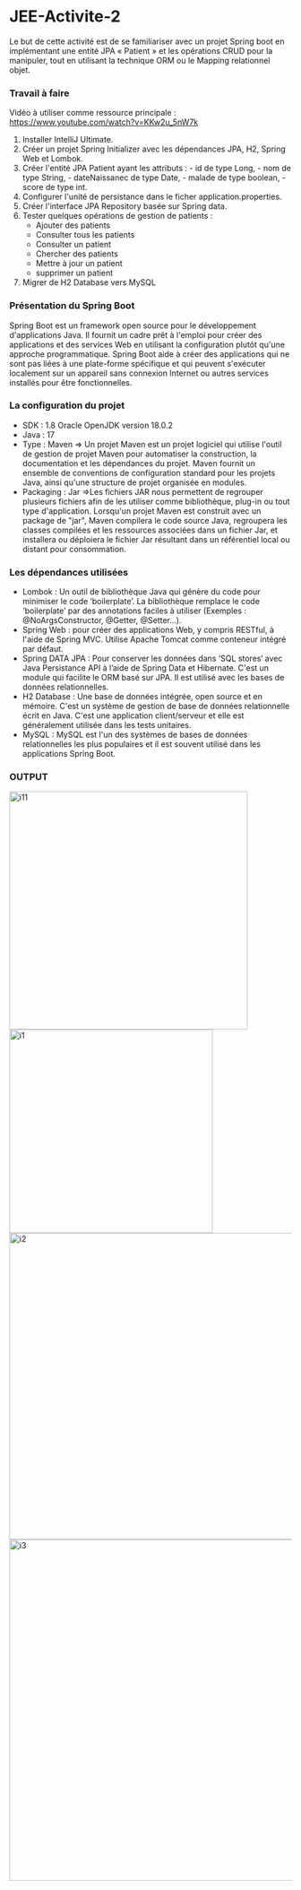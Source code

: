 # JEE-Activite-2

Le but de cette activité est de se familiariser avec un projet Spring boot en implémentant une entité JPA « Patient » et les opérations CRUD pour la manipuler, tout en utilisant la technique ORM ou le Mapping relationnel objet.

### Travail à faire ###

Vidéo à utiliser comme ressource principale : https://www.youtube.com/watch?v=KKw2u_5nW7k
1. Installer IntelliJ Ultimate.
2. Créer un projet Spring Initializer avec les dépendances JPA, H2, Spring Web et Lombok.
3. Créer l'entité JPA Patient ayant les attributs :
       - id de type Long,
       - nom de type String,
       - dateNaissanec de type Date,
       - malade de type boolean,
       - score de type int.
4. Configurer l'unité de persistance dans le ficher application.properties.
5. Créer l'interface JPA Repository basée sur Spring data.
6. Tester quelques opérations de gestion de patients :
    - Ajouter des patients
    - Consulter tous les patients
    - Consulter un patient
    - Chercher des patients
    - Mettre à jour un patient 
    - supprimer un patient
7. Migrer de H2 Database vers MySQL

### Présentation du Spring Boot ###  
Spring Boot est un framework open source pour le développement d'applications Java. Il fournit un cadre prêt à l'emploi pour créer des applications et des services Web en utilisant la configuration plutôt qu'une approche programmatique. 
Spring Boot aide à créer des applications qui ne sont pas liées à une plate-forme spécifique et qui peuvent s'exécuter localement sur un appareil sans connexion Internet ou autres services installés pour être fonctionnelles.


### La configuration du projet ### 
- SDK : 1.8 Oracle OpenJDK version 18.0.2
- Java : 17
- Type : Maven 
=> Un projet Maven est un projet logiciel qui utilise l'outil de gestion de projet Maven pour automatiser la construction, la documentation et les dépendances du projet. Maven fournit un ensemble de conventions de configuration standard pour les projets Java, ainsi qu'une structure de projet organisée en modules.
- Packaging : Jar 
=>Les fichiers JAR nous permettent de regrouper plusieurs fichiers afin de les utiliser comme bibliothèque, plug-in ou tout type d'application.
Lorsqu'un projet Maven est construit avec un package de "jar", Maven compilera le code source Java, regroupera les classes compilées et les ressources associées dans un fichier Jar, et installera ou déploiera le fichier Jar résultant dans un référentiel local ou distant pour consommation.

### Les dépendances utilisées ### 
- Lombok : Un outil de bibliothèque Java qui génère du code pour minimiser le code ‘boilerplate’. La bibliothèque remplace le code ‘boilerplate’ par des annotations faciles à utiliser (Exemples : @NoArgsConstructor, @Getter, @Setter…).
- Spring Web : pour créer des applications Web, y compris RESTful, à l'aide de Spring MVC. Utilise Apache Tomcat comme conteneur intégré par défaut.
- Spring DATA JPA : Pour conserver les données dans ‘SQL stores‘ avec Java Persistance API à l’aide de Spring Data et Hibernate. C'est un module qui facilite le ORM basé sur JPA. Il est utilisé avec les bases de données relationnelles.
- H2 Database : Une base de données intégrée, open source et en mémoire. C'est un système de gestion de base de données relationnelle écrit en Java. C'est une application client/serveur et elle est généralement utilisée dans les tests unitaires.
- MySQL : MySQL est l'un des systèmes de bases de données relationnelles les plus populaires et il est souvent utilisé dans les applications Spring Boot.

### OUTPUT ### 
<img width="425" alt="i11" src="https://github.com/ACHRAFHED/TP2JEE/assets/102471232/4cfbb12c-850f-40b0-b2e7-063b12b81444">
<img width="363" alt="i1" src="https://github.com/ACHRAFHED/TP2JEE/assets/102471232/6e95860a-f77b-4e8c-8ffa-d6f37703b048">
<img width="547" alt="i2" src="https://github.com/ACHRAFHED/TP2JEE/assets/102471232/6c6ed53d-f06d-4c64-874c-e77c7641f10d">
<img width="609" alt="i3" src="https://github.com/ACHRAFHED/TP2JEE/assets/102471232/49918bcd-3650-44c7-8be7-2fb0af0b7c72">




